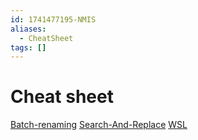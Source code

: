 ```yaml
---
id: 1741477195-NMIS
aliases:
  - CheatSheet
tags: []
---
```


# Cheat sheet
[Batch-renaming](1742487373-VVML.md)
[Search-And-Replace](1742487491-JAGH.md)
[WSL](1742487560-CROW.md)

